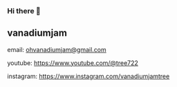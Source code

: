### Hi there 👋

<!--
**vanadiumjam/vanadiumjam** is a ✨ _special_ ✨ repository because its `README.md` (this file) appears on your GitHub profile.
Here are some ideas to get you started:

- 🔭 I’m currently working on ...
- 🌱 I’m currently learning ...
- 👯 I’m looking to collaborate on ...
- 🤔 I’m looking for help with ...
- 💬 Ask me about ... ohvanadiumjam@gmail.com
- 📫 How to reach me: ...  ohvanadiumjam@gmail.com
- 😄 Pronouns: ...
- ⚡ Fun fact: ...
-->

## vanadiumjam
email: ohvanadiumjam@gmail.com

youtube: https://www.youtube.com/@tree722

instagram: https://www.instagram.com/vanadiumjamtree

